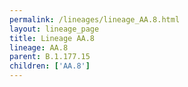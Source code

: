 ```yaml
---
permalink: /lineages/lineage_AA.8.html
layout: lineage_page
title: Lineage AA.8
lineage: AA.8
parent: B.1.177.15
children: ['AA.8']
---
```

